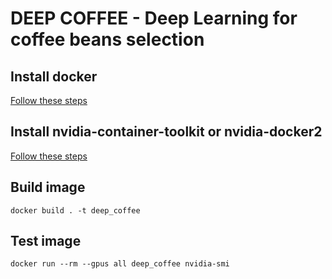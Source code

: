# DEEP COFFEE - Deep Learning for coffee beans selection

## Install docker

[Follow these steps](https://docs.docker.com/install/linux/docker-ce/ubuntu/)

## Install nvidia-container-toolkit or nvidia-docker2

[Follow these steps](https://github.com/NVIDIA/nvidia-docker)

## Build image

```
docker build . -t deep_coffee
```

## Test image

```
docker run --rm --gpus all deep_coffee nvidia-smi
```